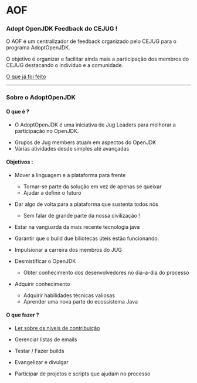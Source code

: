 AOF
===


### Adopt OpenJDK Feedback do CEJUG !

O AOF é um centralizador de feedback organizado pelo CEJUG para o programa AdoptOpenJDK.

O objetivo é organizar e facilitar ainda mais a participação dos membros do CEJUG 
destacando o indivíduo e a comunidade.

[O que já foi feito](https://github.com/cejug/aof/wiki/What-has-been-done)

***

### Sobre o AdoptOpenJDK

#### O que é ?

* O AdoptOpenJDK é uma iniciativa de Jug Leaders para melhorar a participação no OpenJDK.
- Grupos de Jug members atuam em aspectos do OpenJDK
- Várias atividades desde simples até avançadas

#### Objetivos :
    
* Mover a linguagem e a plataforma para frente
  - Tornar-se parte da solução em vez de apenas se queixar
  - Ajudar a definir o futuro
 

* Dar algo de volta para a plataforma que sustenta todos nós
  - Sem falar de grande parte da nossa civilização !
 

* Estar na vanguarda da mais recente tecnologia java

* Garantir que o build due biliotecas úteis estão funcionando.

* Impulsionar a carreira dos membros do JUG

* Desmistificar o OpenJDK
  - Obter conhecimento dos desenvolvedores no dia-a-dia do processo


* Adquirir conhecimento
  - Adquirir habilidades técnicas valiosas
  - Aprender uma nova parte do ecossistema Java


#### O que fazer ?

* [Ler sobre os níveis de contribuição](https://java.net/projects/adoptopenjdk/pages/AdoptOpenJDK)

* Gerenciar listas de emails

* Testar / Fazer builds

* Evangelizar e divulgar

* Participar de projetos e scripts que ajudam no processo


